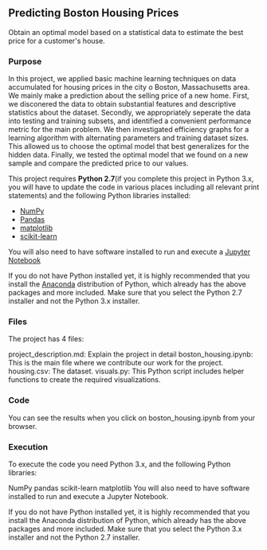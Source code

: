 
## Predicting Boston Housing Prices

Obtain an optimal model based on a statistical data to estimate the best price for a customer's house.

### Purpose

In this project, we applied basic machine learning techniques on data accumulated for housing prices in the city o Boston, Massachusetts area. We mainly make a prediction about the selling price of a new home. First, we disconered the data to obtain substantial features and descriptive statistics about the dataset. Secondly, we appropriately seperate the data into testing and training subsets, and identified a convenient performance metric for the main problem. We then investigated efficiency graphs for a learning algorithm with alternating parameters and training dataset sizes. This allowed us to choose the optimal model that best generalizes for the hidden data. Finally, we tested the optimal model that we found on a new sample and compare the predicted price to our values.

This project requires **Python 2.7**(if you complete this project in Python 3.x, you will have to update the code in various places including all relevant print statements) and the following Python libraries installed:

- [NumPy](http://www.numpy.org/)
- [Pandas](http://pandas.pydata.org/)
- [matplotlib](http://matplotlib.org/)
- [scikit-learn](http://scikit-learn.org/stable/)

You will also need to have software installed to run and execute a [Jupyter Notebook](http://ipython.org/notebook.html)

If you do not have Python installed yet, it is highly recommended that you install the [Anaconda](http://continuum.io/downloads) distribution of Python, which already has the above packages and more included. Make sure that you select the Python 2.7 installer and not the Python 3.x installer.

### Files

The project has 4 files:

project_description.md: Explain the project in detail
boston_housing.ipynb: This is the main file where we contribute our work for the project.
housing.csv: The dataset.
visuals.py: This Python script includes helper functions to create the required visualizations.

### Code

You can see the results when you click on boston_housing.ipynb from your browser. 

### Execution

To execute the code you need Python 3.x, and the following Python libraries: 

NumPy
pandas
scikit-learn
matplotlib
You will also need to have software installed to run and execute a Jupyter Notebook.

If you do not have Python installed yet, it is highly recommended that you install the Anaconda distribution of Python, which already has the above packages and more included. Make sure that you select the Python 3.x installer and not the Python 2.7 installer. 
